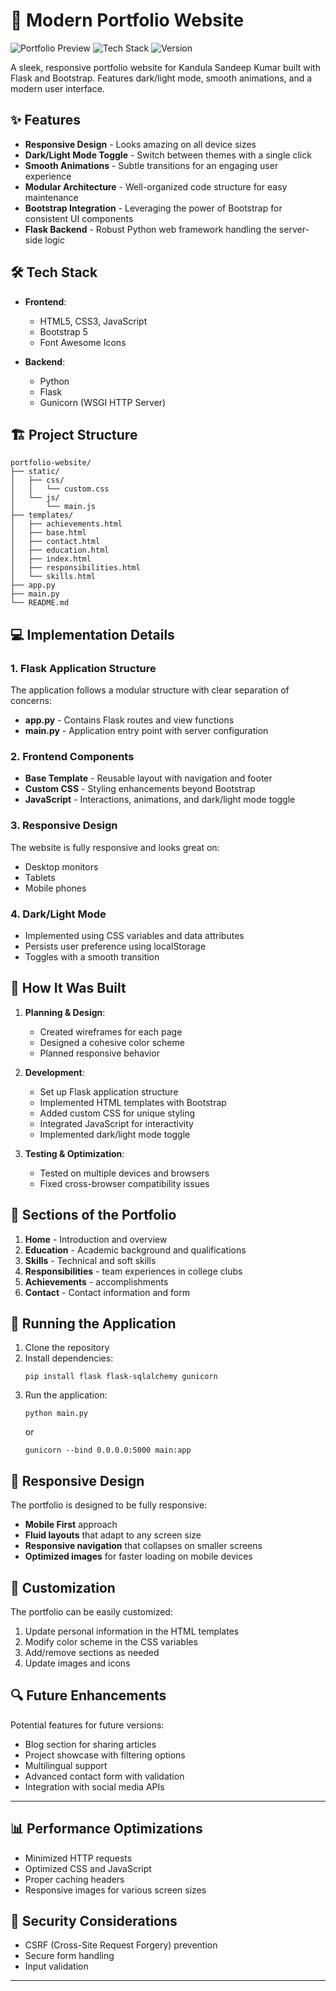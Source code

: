# 🚀 Modern Portfolio Website

![Portfolio Preview](https://img.shields.io/badge/Portfolio-Kandula%20Sandeep%20Kumar-blue)
![Tech Stack](https://img.shields.io/badge/Tech-Flask%20%7C%20Bootstrap%20%7C%20HTML%20%7C%20CSS%20%7C%20JavaScript-orange)
![Version](https://img.shields.io/badge/Version-1.0-green)

A sleek, responsive portfolio website for Kandula Sandeep Kumar built with Flask and Bootstrap. Features dark/light mode, smooth animations, and a modern user interface.

## ✨ Features

- **Responsive Design** - Looks amazing on all device sizes
- **Dark/Light Mode Toggle** - Switch between themes with a single click
- **Smooth Animations** - Subtle transitions for an engaging user experience
- **Modular Architecture** - Well-organized code structure for easy maintenance
- **Bootstrap Integration** - Leveraging the power of Bootstrap for consistent UI components
- **Flask Backend** - Robust Python web framework handling the server-side logic

## 🛠️ Tech Stack

- **Frontend**:
  - HTML5, CSS3, JavaScript
  - Bootstrap 5
  - Font Awesome Icons
  
- **Backend**:
  - Python
  - Flask
  - Gunicorn (WSGI HTTP Server)

## 🏗️ Project Structure

```
portfolio-website/
├── static/
│   ├── css/
│   │   └── custom.css
│   └── js/
│       └── main.js
├── templates/
│   ├── achievements.html
│   ├── base.html
│   ├── contact.html
│   ├── education.html
│   ├── index.html
│   ├── responsibilities.html
│   └── skills.html
├── app.py
├── main.py
└── README.md
```

## 💻 Implementation Details

### 1. Flask Application Structure

The application follows a modular structure with clear separation of concerns:

- **app.py** - Contains Flask routes and view functions
- **main.py** - Application entry point with server configuration

### 2. Frontend Components

- **Base Template** - Reusable layout with navigation and footer
- **Custom CSS** - Styling enhancements beyond Bootstrap
- **JavaScript** - Interactions, animations, and dark/light mode toggle

### 3. Responsive Design

The website is fully responsive and looks great on:
- Desktop monitors
- Tablets
- Mobile phones

### 4. Dark/Light Mode

- Implemented using CSS variables and data attributes
- Persists user preference using localStorage
- Toggles with a smooth transition

## 🚀 How It Was Built

1. **Planning & Design**:
   - Created wireframes for each page
   - Designed a cohesive color scheme
   - Planned responsive behavior

2. **Development**:
   - Set up Flask application structure
   - Implemented HTML templates with Bootstrap
   - Added custom CSS for unique styling
   - Integrated JavaScript for interactivity
   - Implemented dark/light mode toggle

3. **Testing & Optimization**:
   - Tested on multiple devices and browsers
   - Fixed cross-browser compatibility issues

## 📝 Sections of the Portfolio

1. **Home** - Introduction and overview
2. **Education** - Academic background and qualifications
3. **Skills** - Technical and soft skills
4. **Responsibilities** - team experiences in college clubs
5. **Achievements** -  accomplishments 
6. **Contact** - Contact information and form

## 🚀 Running the Application

1. Clone the repository
2. Install dependencies:
   ```
   pip install flask flask-sqlalchemy gunicorn
   ```
3. Run the application:
   ```
   python main.py
   ```
   or
   ```
   gunicorn --bind 0.0.0.0:5000 main:app
   ```

## 📱 Responsive Design

The portfolio is designed to be fully responsive:

- **Mobile First** approach
- **Fluid layouts** that adapt to any screen size
- **Responsive navigation** that collapses on smaller screens
- **Optimized images** for faster loading on mobile devices

## 🎨 Customization

The portfolio can be easily customized:

1. Update personal information in the HTML templates
2. Modify color scheme in the CSS variables
3. Add/remove sections as needed
4. Update images and icons

## 🔍 Future Enhancements

Potential features for future versions:

- Blog section for sharing articles
- Project showcase with filtering options
- Multilingual support
- Advanced contact form with validation
- Integration with social media APIs

---

## 📊 Performance Optimizations

- Minimized HTTP requests
- Optimized CSS and JavaScript
- Proper caching headers
- Responsive images for various screen sizes

## 🔐 Security Considerations

- CSRF (Cross-Site Request Forgery) prevention
- Secure form handling
- Input validation

---

